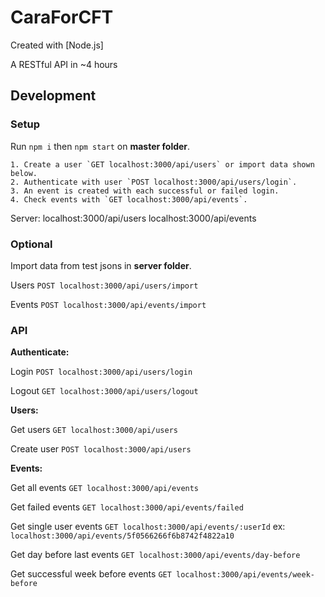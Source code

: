 # CaraForCFT

Created with [Node.js]

A RESTful API in ~4 hours

## Development

### Setup

Run `npm i` then `npm start` on **master folder**.

	1. Create a user `GET localhost:3000/api/users` or import data shown below.
	2. Authenticate with user `POST localhost:3000/api/users/login`.
	3. An event is created with each successful or failed login.
	4. Check events with `GET localhost:3000/api/events`.

Server:
localhost:3000/api/users
localhost:3000/api/events

### Optional
Import data from test jsons in **server folder**.

Users `POST localhost:3000/api/users/import`

Events `POST localhost:3000/api/events/import`

### API

**Authenticate:**

Login `POST localhost:3000/api/users/login`

Logout `GET localhost:3000/api/users/logout`

**Users:**

Get users `GET localhost:3000/api/users`

Create user `POST localhost:3000/api/users`

**Events:**

Get all events `GET localhost:3000/api/events`

Get failed events `GET localhost:3000/api/events/failed`

Get single user events `GET localhost:3000/api/events/:userId` ex: `localhost:3000/api/events/5f0566266f6b8742f4822a10`

Get day before last events `GET localhost:3000/api/events/day-before`

Get successful week before events `GET localhost:3000/api/events/week-before`
